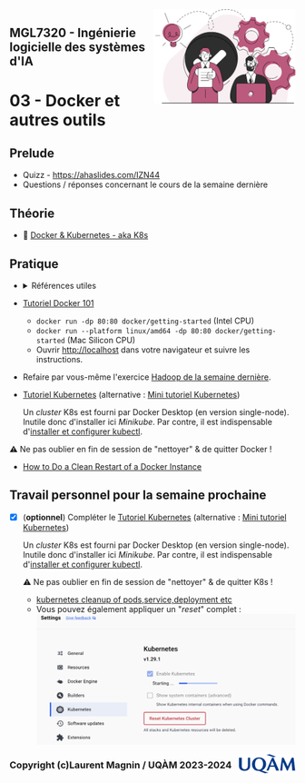 <img style="float: right;" src="../../images/component_engineering.svg" alt="EngineeringAISystems" width="250"/>

## MGL7320 - Ingénierie logicielle des systèmes d'IA
# 03 - Docker et autres outils

## Prelude

- Quizz - https://ahaslides.com/IZN44
- Questions / réponses concernant le cours de la semaine dernière

## Théorie
- :book: [Docker & Kubernetes - aka K8s](<inf8200_cours3 - docker.pdf>)

## Pratique

- <details>
  <summary>Références utiles</summary>

    * https://docs.docker.com/engine/reference/commandline/history/
    * https://docs.docker.com/engine/reference/commandline/exec/
    * https://www.cyberciti.biz/faq/bash-infinite-loop/
    * https://www.rapidtables.com/code/linux/ls.html
    </details>

- [Tutoriel Docker 101](https://www.docker.com/101-tutorial/)
    - ```docker run -dp 80:80 docker/getting-started``` (Intel CPU)
    - ```docker run --platform linux/amd64 -dp 80:80 docker/getting-started``` (Mac Silicon CPU)
    - Ouvrir [http://localhost](http://localhost) dans votre navigateur et suivre les instructions.

- Refaire par vous-même l'exercice [Hadoop de la semaine dernière](../hadoop/hadoop_wordcount/python_mapreduce.md).

- [Tutoriel Kubernetes](https://kubernetes.io/docs/tutorials/kubernetes-basics/deploy-app/deploy-intro/) (alternative : [Mini tutoriel Kubernetes](./mini_tutoriel_k8s.md))

    Un _cluster_ K8s est fourni par Docker Desktop (en version single-node). Inutile donc d'installer ici _Minikube_. Par contre, il est indispensable d'[installer et configurer kubectl](https://docs.docker.com/desktop/kubernetes/).

:warning: Ne pas oublier en fin de session de "nettoyer" & de quitter Docker !
- [How to Do a Clean Restart of a Docker Instance](https://docs.tibco.com/pub/mash-local/4.3.0/doc/html/docker/GUID-BD850566-5B79-4915-987E-430FC38DAAE4.html)


## Travail personnel pour la semaine prochaine
- [x] (**optionnel**) Compléter le [Tutoriel Kubernetes](https://kubernetes.io/docs/tutorials/kubernetes-basics/deploy-app/deploy-intro/) (alternative : [Mini tutoriel Kubernetes](./mini_tutoriel_k8s.md))

    Un _cluster_ K8s est fourni par Docker Desktop (en version single-node). Inutile donc d'installer ici _Minikube_. Par contre, il est indispensable d'[installer et configurer kubectl](https://docs.docker.com/desktop/kubernetes/).

    :warning: Ne pas oublier en fin de session de "nettoyer" & de quitter K8s !
    - [kubernetes cleanup of pods,service,deployment etc](https://stackoverflow.com/questions/57014430/kubernetes-cleanup-of-pods-service-deployment-etc)
    - Vous pouvez également appliquer un "_reset_" complet :
![reset_k8s.png](reset_k8s.png)

<img style="float: right;" align="right" src="../../images/uqam.png" alt="uqàm" width="100"/>

### Copyright (c)Laurent Magnin / UQÀM 2023-2024